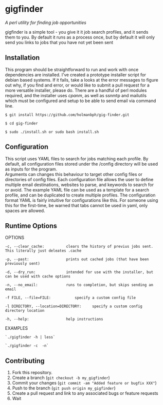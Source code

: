 gigfinder
==========

*A perl utility for finding job opportunities*

gigfinder is a simple tool - you give it it job search profiles, and it sends them to you. By default it runs as a process once, but by default it will only send you links to jobs that you have not yet been sent


Installation 
------------

This program should be straightforward to run and work with once dependencies are installed.  I've created a prototype installer script for debian based systems. If it fails, take a looks at 
the error messages to figure out why, if you find and error, or would like to submit a pull request for a more versatile installer, please do.  There are a handful of perl modules required, and the installer uses *cpanm*, as well as ssnmtp and mailutils which must be configured and setup to be able to send email via command line.
	
	$ git install https://github.com/holmanbph/gig-finder.git

	$ cd gig-finder

	$ sudo ./install.sh or sudo bash install.sh


Configuration
-------------

This script uses YAML files to search for jobs matching each profile.  By default, all configuration files stored under the /config directory will be used as inputs for the program.  
Arguments can changes this behaviour to target other config files or directories of config files.  Each configuration file allows the user to define multiple email destinations, 
websites to parse, and keywords to search for or avoid. The example YAML file can be used as a template for a search profile, and can be duplicated to create multiple profiles. The 
configuration format YAML is fairly intuitive for configurations like this. For someone using this for the first-time, be warned that tabs cannot be used in yaml, only spaces are allowed.   
	
	

Runtime Options
---------------

OPTIONS

	-c, --clear_cache: 			clears the history of previus jobs sent. This literally just deleates .cache

	-p, --past: 				prints out cached jobs (that have been previously sent)

	-d, --dry_run: 				intended for use with the installer, but can be used with cache options

	-n, --no_email: 			runs to completion, but skips sending an email

	-f FILE, --file=FILE: 			specify a custom config file 

	-l DIRECTORY, --location=DIRECTORY: 	specify a custom config directory location

	-h, --help:  				help instructions


EXAMPLES

	`./gigfinder -h | less`

	`./gigfinder -c  -n`

				 


Contributing
------------

1. Fork this repository.
2. Create a branch (`git checkout -b my_gigfinder`)
3. Commit your changes (`git commit -am "Added feature or bugfix XXX"`)
4. Push to the branch (`git push origin my_gigfinder`)
5. Create a pull request and link to any associated bugs or feature requests 
6. Wait


